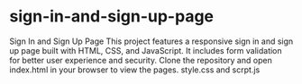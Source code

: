 # sign-in-and-sign-up-page
Sign In and Sign Up Page This project features a responsive sign in and sign up page built with HTML, CSS, and JavaScript. It includes form validation for better user experience and security. Clone the repository and open index.html in your browser to view the pages. style.css and scrpt.js
